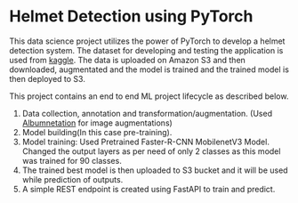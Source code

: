# Helmet Detection using PyTorch

 This data science project utilizes the power of PyTorch to develop a helmet detection system. The dataset for developing and testing the application is used from [kaggle](https://www.kaggle.com/datasets/andrewmvd/helmet-detection). The data is uploaded on Amazon S3 and then downloaded, augmentated and the model is trained and the trained model is then deployed to S3.

This project contains an end to end ML project lifecycle as described below. 
1. Data collection, annotation and transformation/augmentation. (Used [Albumnetation](https://albumentations.ai) for image augmentations)
2. Model building(In this case pre-training).
3. Model training: Used Pretrained Faster-R-CNN MobilenetV3 Model. Changed the output layers as per need of only 2 classes as this model was trained for 90 classes.
4. The trained best model is then uploaded to S3 bucket and it will be used while prediction of outputs.
5. A simple REST endpoint is created using FastAPI to train and predict.


